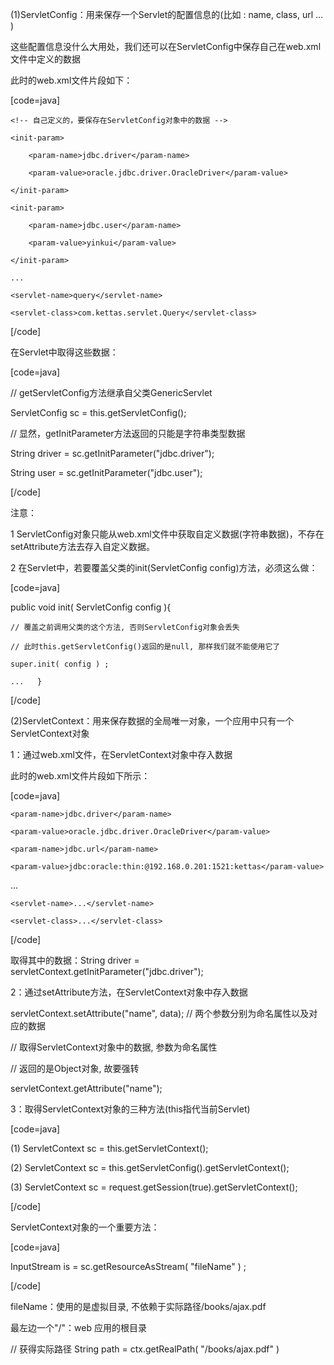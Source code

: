 (1)ServletConfig：用来保存一个Servlet的配置信息的(比如 : name, class, url ... )
这些配置信息没什么大用处，我们还可以在ServletConfig中保存自己在web.xml文件中定义的数据
此时的web.xml文件片段如下：
[code=java] 
<servlet>
	<!-- 自己定义的，要保存在ServletConfig对象中的数据 -->
	<init-param> 
		<param-name>jdbc.driver</param-name>
		<param-value>oracle.jdbc.driver.OracleDriver</param-value>
	</init-param>  
	<init-param> 
		<param-name>jdbc.user</param-name>
		<param-value>yinkui</param-value>
	</init-param>
	...
	<servlet-name>query</servlet-name>
	<servlet-class>com.kettas.servlet.Query</servlet-class>
</servlet>  
[/code]
在Servlet中取得这些数据：
[code=java] 
// getServletConfig方法继承自父类GenericServlet
ServletConfig sc = this.getServletConfig();
// 显然，getInitParameter方法返回的只能是字符串类型数据
String driver = sc.getInitParameter("jdbc.driver");
String user = sc.getInitParameter("jdbc.user");
[/code]
注意：
1 ServletConfig对象只能从web.xml文件中获取自定义数据(字符串数据)，不存在setAttribute方法去存入自定义数据。
2 在Servlet中，若要覆盖父类的init(ServletConfig config)方法，必须这么做：
[code=java] 
public void init( ServletConfig config ){ 
	// 覆盖之前调用父类的这个方法, 否则ServletConfig对象会丢失
	// 此时this.getServletConfig()返回的是null, 那样我们就不能使用它了
	super.init( config ) ;
	...   }			   
[/code]
(2)ServletContext：用来保存数据的全局唯一对象，一个应用中只有一个ServletContext对象
1：通过web.xml文件，在ServletContext对象中存入数据
此时的web.xml文件片段如下所示： 
[code=java] 
<!-- 在此处写入我们要存入ServletContext对象中的数据 -->
<context-param> 
	<param-name>jdbc.driver</param-name>
	<param-value>oracle.jdbc.driver.OracleDriver</param-value>
</context-param>
<context-param> 
	<param-name>jdbc.url</param-name>
	<param-value>jdbc:oracle:thin:@192.168.0.201:1521:kettas</param-value>
</context-param>  
...
<servlet> 
	<servlet-name>...</servlet-name>
	<servlet-class>...</servlet-class>
</servlet>  
[/code]   
取得其中的数据：String driver = servletContext.getInitParameter("jdbc.driver"); 
2：通过setAttribute方法，在ServletContext对象中存入数据
servletContext.setAttribute("name", data); // 两个参数分别为命名属性以及对应的数据
// 取得ServletContext对象中的数据, 参数为命名属性
// 返回的是Object对象, 故要强转
servletContext.getAttribute("name");
3：取得ServletContext对象的三种方法(this指代当前Servlet) 
[code=java]
(1) ServletContext sc = this.getServletContext();
(2) ServletContext sc = this.getServletConfig().getServletContext();
(3) ServletContext sc = request.getSession(true).getServletContext();
[/code] 
ServletContext对象的一个重要方法：
[code=java]       				     
InputStream is = sc.getResourceAsStream( "fileName" ) ;
[/code]
fileName：使用的是虚拟目录, 不依赖于实际路径/books/ajax.pdf
最左边一个"/"：web 应用的根目录  
// 获得实际路径  String path = ctx.getRealPath( "/books/ajax.pdf" )